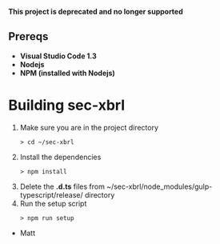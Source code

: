 __This project is deprecated and no longer supported__

## Prereqs

* **Visual Studio Code 1.3**
* **Nodejs**
* **NPM (installed with Nodejs)**


# Building sec-xbrl
1. Make sure you are in the project directory
    ```
    > cd ~/sec-xbrl
    ```
2. Install the dependencies
    ```
    > npm install
    ```
3. Delete the **.d.ts** files from ~/sec-xbrl/node_modules/gulp-typescript/release/ directory
4. Run the setup script
    ```
    > npm run setup
    ```

- Matt
